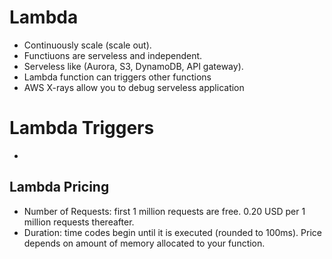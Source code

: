 # Lambda
- Continuously scale (scale out).
- Functiuons are serveless and independent.
- Serveless like (Aurora, S3, DynamoDB, API gateway).
- Lambda function can triggers other functions
- AWS X-rays allow you to debug serveless application

# Lambda Triggers
- 

## Lambda Pricing
- Number of Requests: first 1 million requests are free. 0.20 USD per 1 million requests thereafter.
- Duration: time codes begin until it is executed (rounded to 100ms). Price depends on amount of memory allocated to your function.